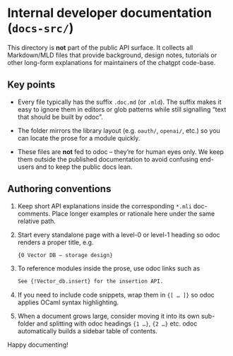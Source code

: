 # Internal developer documentation (`docs-src/`)

This directory is **not** part of the public API surface.  It collects all
Markdown/MLD files that provide background, design notes, tutorials or other
long-form explanations for maintainers of the chatgpt code-base.

Key points
-----------

* Every file typically has the suffix `.doc.md` (or `.mld`).  The suffix makes
  it easy to ignore them in editors or glob patterns while still signalling
  “text that should be built by odoc”.

* The folder mirrors the library layout (e.g. `oauth/`, `openai/`, etc.) so you
  can locate the prose for a module quickly.

* These files are **not** fed to odoc – they’re for human eyes only.  We keep
  them outside the published documentation to avoid confusing end-users and to
  keep the public docs lean.

Authoring conventions
---------------------

1. Keep short API explanations inside the corresponding `*.mli` doc-comments.
   Place longer examples or rationale here under the same relative path.

2. Start every standalone page with a level-0 or level-1 heading so odoc
   renders a proper title, e.g.

   ```markdown
   {0 Vector DB – storage design}
   ```

3. To reference modules inside the prose, use odoc links such as

   ```markdown
   See {!Vector_db.insert} for the insertion API.
   ```

4. If you need to include code snippets, wrap them in `{[ … ]}` so odoc applies
   OCaml syntax highlighting.

5. When a document grows large, consider moving it into its own sub-folder and
   splitting with odoc headings `{1 …}`, `{2 …}` etc.  odoc automatically
   builds a sidebar table of contents.

Happy documenting!

